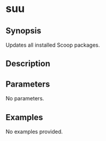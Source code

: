 # suu

## Synopsis

Updates all installed Scoop packages.

## Description



## Parameters
No parameters.
## Examples
No examples provided.
